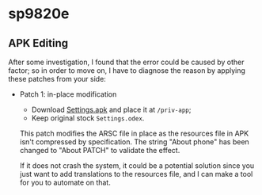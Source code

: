 # sp9820e

## APK Editing

After some investigation, I found that the error could be caused by other
factor; so in order to move on, I have to diagnose the reason by applying these
patches from your side:

* Patch 1: in-place modification

  - Download [Settings.apk](./inplace/Settings.apk?raw=true) and place it at `/priv-app`;
  - Keep original stock `Settings.odex`.

  This patch modifies the ARSC file in place as the resources file in APK isn't
  compressed by specification. The string "About phone" has been changed to
  "About PATCH" to validate the effect.

  If it does not crash the system, it could be a potential solution since you
  just want to add translations to the resources file, and I can make a tool for
  you to automate on that.
